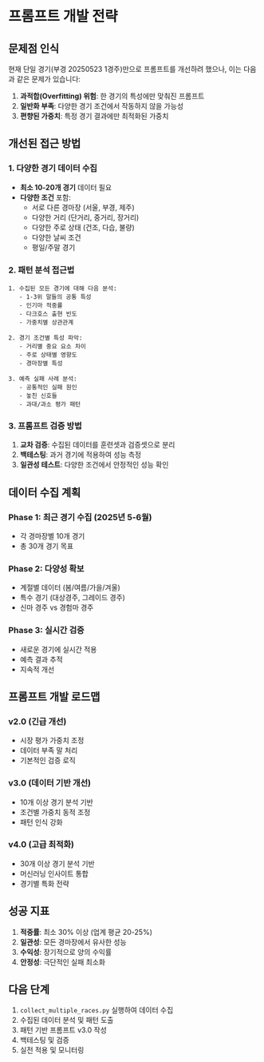 # 프롬프트 개발 전략

## 문제점 인식

현재 단일 경기(부경 20250523 1경주)만으로 프롬프트를 개선하려 했으나, 이는 다음과 같은 문제가 있습니다:

1. **과적합(Overfitting) 위험**: 한 경기의 특성에만 맞춰진 프롬프트
2. **일반화 부족**: 다양한 경기 조건에서 작동하지 않을 가능성
3. **편향된 가중치**: 특정 경기 결과에만 최적화된 가중치

## 개선된 접근 방법

### 1. 다양한 경기 데이터 수집
- **최소 10-20개 경기** 데이터 필요
- **다양한 조건** 포함:
  - 서로 다른 경마장 (서울, 부경, 제주)
  - 다양한 거리 (단거리, 중거리, 장거리)
  - 다양한 주로 상태 (건조, 다습, 불량)
  - 다양한 날씨 조건
  - 평일/주말 경기

### 2. 패턴 분석 접근법
```
1. 수집된 모든 경기에 대해 다음 분석:
   - 1-3위 말들의 공통 특성
   - 인기마 적중률
   - 다크호스 출현 빈도
   - 가중치별 상관관계

2. 경기 조건별 특성 파악:
   - 거리별 중요 요소 차이
   - 주로 상태별 영향도
   - 경마장별 특성

3. 예측 실패 사례 분석:
   - 공통적인 실패 원인
   - 놓친 신호들
   - 과대/과소 평가 패턴
```

### 3. 프롬프트 검증 방법
1. **교차 검증**: 수집된 데이터를 훈련셋과 검증셋으로 분리
2. **백테스팅**: 과거 경기에 적용하여 성능 측정
3. **일관성 테스트**: 다양한 조건에서 안정적인 성능 확인

## 데이터 수집 계획

### Phase 1: 최근 경기 수집 (2025년 5-6월)
- 각 경마장별 10개 경기
- 총 30개 경기 목표

### Phase 2: 다양성 확보
- 계절별 데이터 (봄/여름/가을/겨울)
- 특수 경기 (대상경주, 그레이드 경주)
- 신마 경주 vs 경험마 경주

### Phase 3: 실시간 검증
- 새로운 경기에 실시간 적용
- 예측 결과 추적
- 지속적 개선

## 프롬프트 개발 로드맵

### v2.0 (긴급 개선)
- 시장 평가 가중치 조정
- 데이터 부족 말 처리
- 기본적인 검증 로직

### v3.0 (데이터 기반 개선)
- 10개 이상 경기 분석 기반
- 조건별 가중치 동적 조정
- 패턴 인식 강화

### v4.0 (고급 최적화)
- 30개 이상 경기 분석 기반
- 머신러닝 인사이트 통합
- 경기별 특화 전략

## 성공 지표

1. **적중률**: 최소 30% 이상 (업계 평균 20-25%)
2. **일관성**: 모든 경마장에서 유사한 성능
3. **수익성**: 장기적으로 양의 수익률
4. **안정성**: 극단적인 실패 최소화

## 다음 단계

1. `collect_multiple_races.py` 실행하여 데이터 수집
2. 수집된 데이터 분석 및 패턴 도출
3. 패턴 기반 프롬프트 v3.0 작성
4. 백테스팅 및 검증
5. 실전 적용 및 모니터링